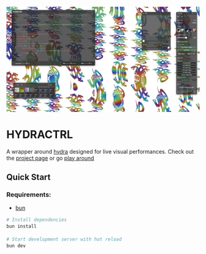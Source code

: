 ![HYDRACTRL screenshot](./docs/assets/hydractrl-preview.jpg)

# HYDRACTRL

A wrapper around [hydra](https://hydra.ojack.xyz/) designed for live visual performances.
Check out the [project page](https://dxviie.github.io/HYDRACTRL/) or go [play around](https://hydractrl.d17e.dev)

## Quick Start

### Requirements:

- [bun](https://bun.sh/)

```bash
# Install dependencies
bun install

# Start development server with hot reload
bun dev
```